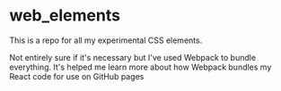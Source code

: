 # web_elements

This is a repo for all my experimental CSS elements.

Not entirely sure if it's necessary but I've used Webpack to bundle everything.
It's helped me learn more about how Webpack bundles my React code for use on GitHub pages
